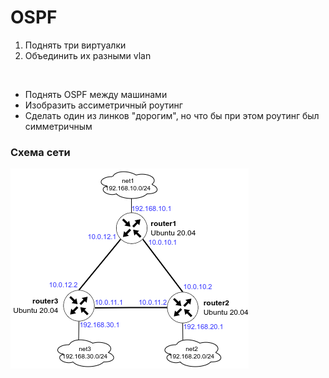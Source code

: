 <h1>OSPF</h1>

<ol>
<li>Поднять три виртуалки</li>
<li>Объединить их разными vlan</li>
</ol>
<br>
<ul>
<li>Поднять OSPF между машинами</li>
<li>Изобразить ассиметричный роутинг</li>
<li>Сделать один из линков "дорогим", но что бы при этом роутинг был симметричным</li>
</ul>

<h3>Схема сети</h3>
<img src="map.png" alt="" align="center">
